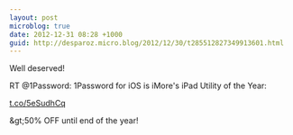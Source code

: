```yaml
---
layout: post
microblog: true
date: 2012-12-31 08:28 +1000
guid: http://desparoz.micro.blog/2012/12/30/t285512827349913601.html
---
```

Well deserved!

RT @1Password: 1Password for iOS is iMore's iPad Utility of the Year:

[t.co/5eSudhCq](http://t.co/5eSudhCq)

&amp;gt;50% OFF until end of the year!
